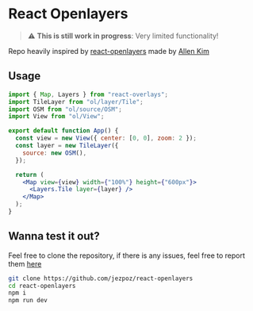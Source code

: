 # React Openlayers

> :warning: **This is still work in progress**: Very limited functionality!

Repo heavily inspired by [react-openlayers](https://github.com/allenhwkim/react-openlayers) made by [Allen Kim](https://github.com/allenhwkim)

## Usage

```jsx
import { Map, Layers } from "react-overlays";
import TileLayer from "ol/layer/Tile";
import OSM from "ol/source/OSM";
import View from "ol/View";

export default function App() {
  const view = new View({ center: [0, 0], zoom: 2 });
  const layer = new TileLayer({
    source: new OSM(),
  });

  return (
    <Map view={view} width={"100%"} height={"600px"}>
      <Layers.Tile layer={layer} />
    </Map>
  );
}
```

## Wanna test it out?

Feel free to clone the repository, if there is any issues, feel free to report them [here](https://github.com/jezpoz/react-openlayers/issues/new)

```bash
git clone https://github.com/jezpoz/react-openlayers
cd react-openlayers
npm i
npm run dev
```
